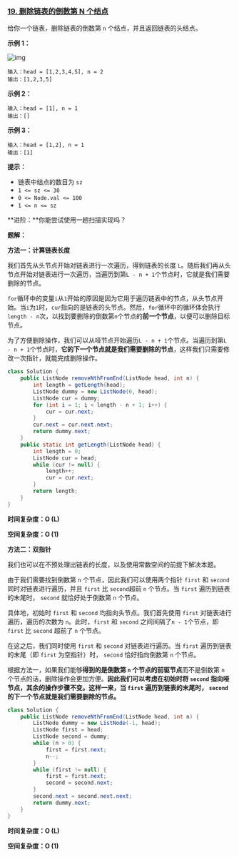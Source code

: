 ### [19. 删除链表的倒数第 N 个结点](https://leetcode.cn/problems/remove-nth-node-from-end-of-list/)

给你一个链表，删除链表的倒数第 `n` 个结点，并且返回链表的头结点。

 

**示例 1：**

![img](https://assets.leetcode.com/uploads/2020/10/03/remove_ex1.jpg)

```
输入：head = [1,2,3,4,5], n = 2
输出：[1,2,3,5]
```

**示例 2：**

```
输入：head = [1], n = 1
输出：[]
```

**示例 3：**

```
输入：head = [1,2], n = 1
输出：[1]
```

 

**提示：**

- 链表中结点的数目为 `sz`
- `1 <= sz <= 30`
- `0 <= Node.val <= 100`
- `1 <= n <= sz`

 

**进阶：**你能尝试使用一趟扫描实现吗？

**题解：**

**方法一：计算链表长度**

我们首先从头节点开始对链表进行一次遍历，得到链表的长度 `L`。随后我们再从头节点开始对链表进行一次遍历，当遍历到第`L - n + 1`个节点时，它就是我们需要删除的节点。

`for`循环中的变量`i`从`1`开始的原因是因为它用于遍历链表中的节点，从头节点开始。当`i`为`1`时，`cur`指向的是链表的头节点。然后，`for`循环中的循环体会执行`length - n`次，以找到要删除的倒数第`n`个节点的**前一个节点**，以便可以删除目标节点。

为了方便删除操作，我们可以从哑节点开始遍历`L - n + 1`个节点。当遍历到第`L - n + 1`个节点时，**它的下一个节点就是我们需要删除的节点**，这样我们只需要修改一次指针，就能完成删除操作。

~~~java
class Solution {
    public ListNode removeNthFromEnd(ListNode head, int n) {
        int length = getLength(head);
        ListNode dummy = new ListNode(0, head);
        ListNode cur = dummy;
        for (int i = 1; i < length - n + 1; i++) {
            cur = cur.next;
        }
        cur.next = cur.next.next;
        return dummy.next;
    }
    public static int getLength(ListNode head) {
        int length = 0;
        ListNode cur = head;
        while (cur != null) {
            length++;
            cur = cur.next;
        }
        return length;
    }
}
~~~

**时间复杂度：O (L)**

**空间复杂度：O (1)**

**方法二：双指针**

我们也可以在不预处理出链表的长度，以及使用常数空间的前提下解决本题。

由于我们需要找到倒数第 `n` 个节点，因此我们可以使用两个指针 `first` 和 `second` 同时对链表进行遍历，并且 `first` 比 `second`超前 `n` 个节点。当  `first` 遍历到链表的末尾时， `second` 就恰好处于倒数第 `n` 个节点。

具体地，初始时 `first` 和  `second` 均指向头节点。我们首先使用 `first`  对链表进行遍历，遍历的次数为 `n`。此时，`first`  和  `second` 之间间隔了`n - 1`个节点，即 `first`  比  `second` 超前了 `n` 个节点。

在这之后，我们同时使用 `first`  和  `second` 对链表进行遍历。当 `first`  遍历到链表的末尾（即 `first`  为空指针）时， `second` 恰好指向倒数第 `n` 个节点。

根据方法一，如果我们能够**得到的是倒数第 `n` 个节点的前驱节点**而不是倒数第 `n` 个节点的话，删除操作会更加方便。**因此我们可以考虑在初始时将  `second` 指向哑节点，其余的操作步骤不变。这样一来，当 `first`  遍历到链表的末尾时， `second` 的下一个节点就是我们需要删除的节点。**

~~~java
class Solution {
    public ListNode removeNthFromEnd(ListNode head, int n) {
        ListNode dummy = new ListNode(-1, head);
        ListNode first = head;
        ListNode second = dummy;
        while (n > 0) {
            first = first.next;
            n--;
        }
        while (first != null) {
            first = first.next;
            second = second.next;
        }
        second.next = second.next.next;
        return dummy.next;
    }
}
~~~

**时间复杂度：O (L)**

**空间复杂度：O (1)**